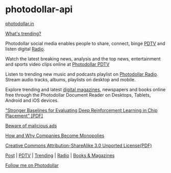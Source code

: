 # photodollar-api

[photodollar.in](https://photodollar.in)

[What's trending?](https://photodollar.in/trending)

Photodollar social media enables people to share, connect, binge [PDTV](https://photodollar.in/pdtv) and listen digital [Radio](https://photodollar.in/radio).

Watch the latest breaking news, analysis and the top news, entertainment and sports video clips online at [Photodollar PDTV](https://photodollar.in/responses/626a38e009845e278b0b80fc)

Listen to trending new music and podcasts playlist on [Photodollar Radio](https://photodollar.in/requests/6258e8b11a07f726e3006680). Stream audio tracks, albums, playlists on desktop and mobile.

Explore trending and latest [digital magazines](https://photodollar.in/requests/62686b95f661ab2c56af19eb), newspapers and books online free through the Photodollar Document Reader on Desktops, Tablets, Android and iOS devices.

["Stronger Baselines for Evaluating Deep Reinforcement Learning in Chip Placement" [PDF]](https://photodollar.in/requests/6271576f09845e278b0b828f)

[Beware of malicious ads](https://www.cnbc.com/2022/03/24/google-employees-bombard-execs-about-pay-at-recent-all-hands-meeting.html)

[How and Why Companies Become Monopolies](https://photodollar.in/requests/627d706609845e278b0b853a)

[Creative Commons Attribution-ShareAlike 3.0 Unported License(PDF)](https://photodollar.in/requests/6274e5bd09845e278b0b830b)

[Post](https://photodollar.in)  |  [PDTV](https://photodollar.in/pdtv)  |  [Trending](https://photodollar.in/trending) | [Radio](https://photodollar.in/radio)  |  [Books & Magazines](https://photodollar.in/magazines)

[Follow me on Photodollar](https://photodollar.in/ankitarora)
